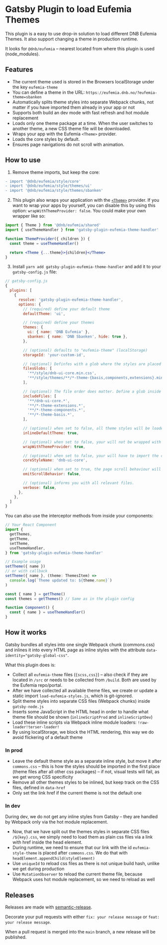 # Gatsby Plugin to load Eufemia Themes

This plugin is a easy to use drop-in solution to load different DNB Eufemia Themes. It also support changing a theme in production runtime.

It looks for `@dnb/eufemia` – nearest located from where this plugin is used (node_modules).

## Features

- The current theme used is stored in the Browsers localStorage under the key `eufemia-theme`
- You can define a theme in the URL: `https://eufemia.dnb.no/?eufemia-theme=sbanken`
- Automatically splits theme styles into separate Webpack chunks, not matter if you have imported them already in your app or not
- Supports both build an dev mode with fast refresh and hot module replacement
- Loads only one theme package at a time. When the user switches to another theme, a new CSS theme file will be downloaded.
- Wraps your app with the Eufemia `<Theme>` provider.
- Loads the core styles by default.
- Ensures page navigations do not scroll with animation.

## How to use

1. Remove theme imports, but keep the core:

```diff
- import '@dnb/eufemia/style/core'
- import '@dnb/eufemia/style/themes/ui'
- import '@dnb/eufemia/style/themes/sbanken'
```

2. This plugin also wraps your application with the [`<Theme>`](https://eufemia.dnb.no/uilib/usage/customisation/theming/theme/) provider. If you want to wrap your apps by yourself, you can disable this by using this option: `wrapWithThemeProvider: false`. You could make your own wrapper like so:

```jsx
import { Theme } from '@dnb/eufemia/shared'
import { useThemeHandler } from 'gatsby-plugin-eufemia-theme-handler'

function ThemeProvider({ children }) {
  const theme = useThemeHandler()

  return <Theme {...theme}>{children}</Theme>
}
```

3. Install `yarn add gatsby-plugin-eufemia-theme-handler` and add it to your `gatsby-config.js` file:

```js
// gatsby-config.js
{
  plugins: [
    {
      resolve: 'gatsby-plugin-eufemia-theme-handler',
      options: {
        // (required) define your default theme
        defaultTheme: 'ui',

        // (required) define your themes
        themes: {
          ui: { name: 'DNB Eufemia' },
          sbanken: { name: 'DNB Sbanken', hide: true },
        },

        // (optional) defaults to "eufemia-theme" (localStorage)
        storageId: 'your-custom-id',

        // (optional) Definfes with a glob where the styles are placed inside of @dnb/eufemia/...
        filesGlobs: [
          '**/style/dnb-ui-core.min.css',
          '**/style/themes/**/*-theme-{basis,components,extensions}.min.css',
        ],

        // (optional) The file order does matter. Define a glob inside an array.
        includeFiles: [
          '**/dnb-ui-core.*',
          '**/*-theme-extensions.*',
          '**/*-theme-components.*',
          '**/*-theme-basis.*',
        ],

        // (optional) when set to false, all theme styles will be loaded as separate files.
        inlineDefaultTheme: true,

        // (optional) when set to false, your will not be wrapped with the needed `<Theme>` provider.
        wrapWithThemeProvider: true,

        // (optional) when set to false, your will have to import the core styles (dnb-ui-core) by yourself.
        coreStyleName: 'dnb-ui-core',

        // (optional) when set to true, the page scroll behaviour will not be effected.
        omitScrollBehavior: false,

        // (optional) informs you with all relevant files.
        verbose: false,
      },
    },
  ]
}
```

You can also use the interceptor methods from inside your components:

```js
// Your React Component
import {
  getThemes,
  getTheme,
  setTheme,
  useThemeHandler,
} from 'gatsby-plugin-eufemia-theme-handler'

// Example usage
setTheme({ name })
// or with callback
setTheme({ name }, (theme: ThemesItem) =>
  console.log(`Theme updated to: ${theme.name}`)
)

const { name } = getTheme()
const themes = getThemes() // Same as in the plugin config

function Component() {
  const { name } = useThemeHandler()
}
```

## How it works

Gatsby bundles all styles into one single Webpack chunk (commons.css) and inlines it into every HTML page as inline styles with the attribute `data-identity="gatsby-global-css"`.

What this plugin does is:

- Collect all `eufemia-theme` files (`{scss,css}`) – also check if they are located in `/src` or needs to be collected from `/build`. Both are used by the Eufemia repo/portal.
- After we have collected all available theme files, we create or update a static import `load-eufemia-styles.js`, which is git-ignored.
- Split theme styles into separate CSS files (Webpack chunks) inside `gatsby-node.js`
- Inserts some JavaScript in the HTML head in order to handle what theme file should be shown (`inlineScriptProd` and `inlineScriptDev`)
- Load these inline scripts via Webpack inline module loaders: `!raw-loader!terser-loader!`
- By using localStorage, we block the HTML rendering, this way we do avoid flickering of a default theme

### In prod

- Leave the default theme style as a separate inline style, but move it after `commons.css` – this is how the styles should be imported in the first place (theme files after all other css packages) – if not, visual tests will fail, as we get wrong CSS specificity
- Remove all other themes styles to be inlined, but keep track on the CSS files, defined in `data-href`
- Only set the link href if the current theme is not the default one

### In dev

During dev, we do not get any inline styles from Gatsby – they are handled by Webpack only via the hot module replacement.

- Now, that we have split out the themes styles in separate CSS files `/${key}.css`, we simply need to load them as plain css files via a link with href inside the head element.
- During runtime, we need to ensure that our link with the id `eufemia-style-theme` is placed after `commons.css`. We do that with `headElement.appendChild(styleElement)`
- Use `uniqueId` to reload css files as there is not unique build hash, unlike we get during production
- Use `MutationObserver` to reload the current theme file, because Webpack uses hot module replacement, so we need to reload as well

## Releases

Releases are made with [semantic-release](https://github.com/semantic-release/semantic-release).

Decorate your pull requests with either `fix: your release message` or `feat: your release message`.

When a pull request is merged into the `main` branch, a new release will be published.
